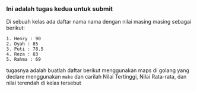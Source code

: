 ### Ini adalah tugas kedua untuk submit

Di sebuah kelas ada daftar nama nama dengan nilai masing masing sebagai berikut:

    1. Henry : 90
    2. Dyah : 85
    3. Puti : 78.5
    4. Reza : 83
    5. Rahma : 69

tugasnya adalah buatlah daftar berikut menggunakan maps di golang yang declare menggunakan `make` dan carilah Nilai Tertinggi, Nilai Rata-rata, dan nilai terendah di kelas tersebut

